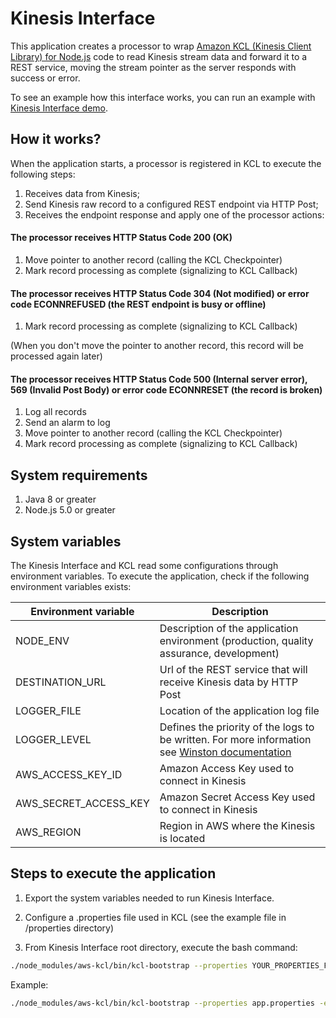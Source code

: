 # Kinesis Interface

This application creates a processor to wrap [Amazon KCL (Kinesis Client Library) for Node.js](https://github.com/awslabs/amazon-kinesis-client-nodejs)
code to read Kinesis stream data and forward it to a REST service, moving the stream pointer as the server responds with success or error.

To see an example how this interface works, you can run an example with [Kinesis Interface demo](https://github.com/scup/kinesis-interface-demo).

## How it works?

When the application starts, a processor is registered in KCL to execute the following steps:

1. Receives data from Kinesis;
2. Send Kinesis raw record to a configured REST endpoint via HTTP Post;
3. Receives the endpoint response and apply one of the processor actions:

#### The processor receives HTTP Status Code 200 (OK)

1. Move pointer to another record (calling the KCL Checkpointer)
2. Mark record processing as complete (signalizing to KCL Callback)

#### The processor receives HTTP Status Code 304 (Not modified) or error code ECONNREFUSED (the REST endpoint is busy or offline)

1. Mark record processing as complete (signalizing to KCL Callback)

(When you don't move the pointer to another record, this record will be processed again later)

#### The processor receives HTTP Status Code 500 (Internal server error), 569 (Invalid Post Body) or error code ECONNRESET (the record is broken)

1. Log all records
2. Send an alarm to log
3. Move pointer to another record (calling the KCL Checkpointer)
4. Mark record processing as complete (signalizing to KCL Callback)

## System requirements

1. Java 8 or greater
2. Node.js 5.0 or greater

## System variables

The Kinesis Interface and KCL read some configurations through environment variables. To execute the application, check if the following environment variables exists:

Environment variable | Description
-------------------- | -----------
NODE_ENV | Description of the application environment (production, quality assurance, development)
DESTINATION_URL | Url of the REST service that will receive Kinesis data by HTTP Post
LOGGER_FILE | Location of the application log file
LOGGER_LEVEL | Defines the priority of the logs to be written. For more information see [Winston documentation](https://github.com/winstonjs/winston#logging-levels)
AWS_ACCESS_KEY_ID | Amazon Access Key used to connect in Kinesis
AWS_SECRET_ACCESS_KEY | Amazon Secret Access Key used to connect in Kinesis
AWS_REGION | Region in AWS where the Kinesis is located

## Steps to execute the application

1. Export the system variables needed to run Kinesis Interface.

2. Configure a .properties file used in KCL (see the example file in /properties directory)

3. From Kinesis Interface root directory, execute the bash command:

```bash
./node_modules/aws-kcl/bin/kcl-bootstrap --properties YOUR_PROPERTIES_FILE -e -j FULL_PATH_TO_JAVA
```

Example:
```bash
./node_modules/aws-kcl/bin/kcl-bootstrap --properties app.properties -e -j /usr/bin/java
```
